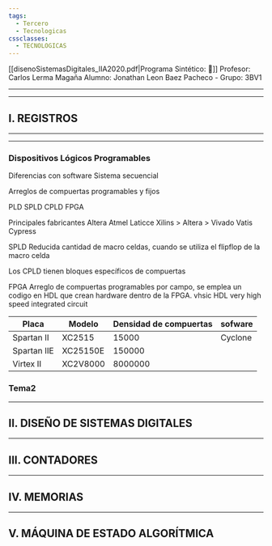 ```yaml
---
tags:
  - Tercero
  - Tecnologicas
cssclasses:
  - TECNOLOGICAS
---
```

[[disenoSistemasDigitales_IIA2020.pdf|Programa Sintético: 📄]]
Profesor: Carlos Lerma Magaña
Alumno: Jonathan Leon Baez Pacheco - Grupo: 3BV1
____
____
## I.  REGISTROS
---
____
### Dispositivos Lógicos Programables

Diferencias con software
Sistema secuencial

Arreglos de compuertas programables y fijos

PLD
    SPLD
    CPLD
    FPGA

Principales fabricantes
    Altera
    Atmel
    Laticce
    Xilins > Altera > Vivado
    Vatis
    Cypress


SPLD Reducida cantidad de macro celdas, cuando se utiliza el flipflop de la macro celda

Los CPLD tienen bloques específicos de compuertas

FPGA Arreglo de compuertas programables por campo, se emplea un codigo en HDL que crean hardware dentro de la FPGA.
vhsic HDL very high speed integrated circuit

| Placa       | Modelo   | Densidad de compuertas | sofware |
| ----------- | -------- | ---------------------- | ------- |
| Spartan II  | XC2515   | 15000                  | Cyclone |
| Spartan IIE | XC25150E | 150000                 |         |
| Virtex II   | XC2V8000 | 8000000                |         |

### Tema2

____
## II.  DISEÑO DE SISTEMAS DIGITALES
---
## III.  CONTADORES
____
## IV.  MEMORIAS
____
## V.  MÁQUINA DE ESTADO ALGORÍTMICA


